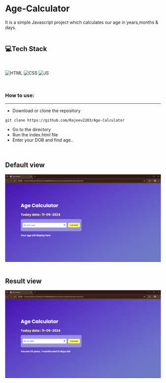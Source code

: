 # Age-Calculator
It is a simple Javascript project which calculates our age in years,months & days.
</br></br>

## 💻Tech Stack
<br>

![HTML](https://img.shields.io/badge/html5%20-%23E34F26.svg?&style=for-the-badge&logo=html5&logoColor=white)
![CSS](https://img.shields.io/badge/css3%20-%231572B6.svg?&style=for-the-badge&logo=css3&logoColor=white)
![JS](https://img.shields.io/badge/javascript%20-%23323330.svg?&style=for-the-badge&logo=javascript&logoColor=%23F7DF1E)

<br>

### How to use:

---

- Download or clone the repository

```
git clone https://github.com/Rajeev2203/Age-Calculator
```

- Go to the directory
- Run the index.html file
- Enter your DOB and find age..
</br>

## Default view
<p><img src="https://github.com/Rajeev2203/Age-Calculator/blob/main/Age%20Calculator.png" alt="image">
<br><br>

## Result view
<img src="https://github.com/Rajeev2203/Age-Calculator/blob/main/Result.png" alt="image"></p>



